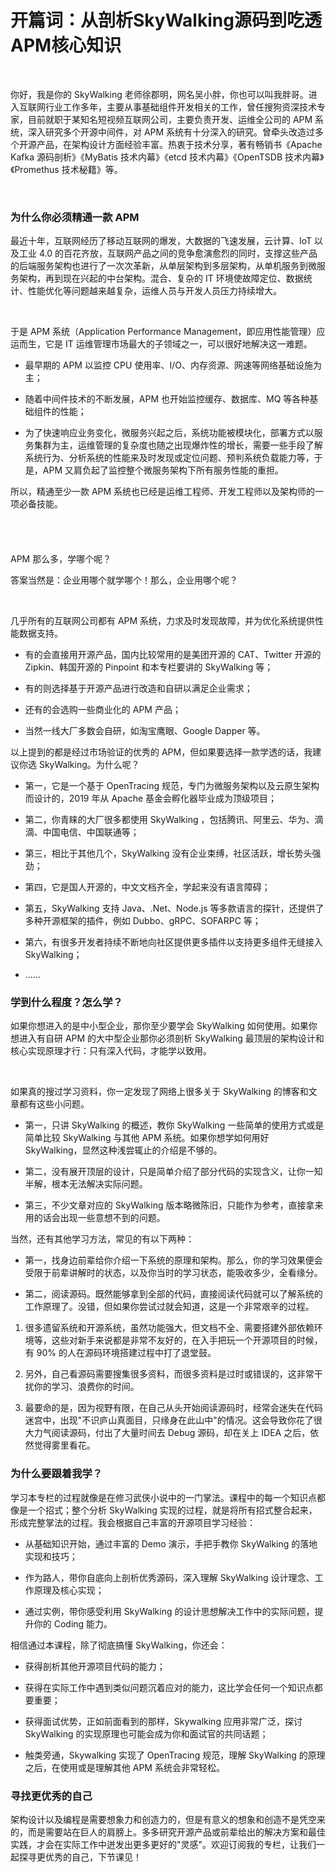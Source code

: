 # 开篇词：从剖析SkyWalking源码到吃透APM核心知识

<br />

你好，我是你的 SkyWalking 老师徐郡明，网名吴小胖，你也可以叫我胖哥。进入互联网行业工作多年，主要从事基础组件开发相关的工作，曾任搜狗资深技术专家，目前就职于某知名短视频互联网公司，主要负责开发、运维全公司的 APM 系统，深入研究多个开源中间件，对 APM 系统有十分深入的研究。曾牵头改造过多个开源产品，在架构设计方面经验丰富。热衷于技术分享，著有畅销书《Apache Kafka 源码剖析》《MyBatis 技术内幕》《etcd 技术内幕》《OpenTSDB 技术内幕》《Promethus 技术秘籍》等。

<br />


<Image alt="" src="https://s0.lgstatic.com/i/image/M00/2E/83/Ciqc1F8FW9WAFA1JAAoB4R90bZs335.png"/> 


### 为什么你必须精通一款 APM

最近十年，互联网经历了移动互联网的爆发，大数据的飞速发展，云计算、IoT 以及工业 4.0 的百花齐放，互联网产品之间的竞争愈演愈烈的同时，支撑这些产品的后端服务架构也进行了一次次革新，从单层架构到多层架构，从单机服务到微服务架构，再到现在兴起的中台架构。混合、复杂的 IT 环境使故障定位、数据统计、性能优化等问题越来越复杂，运维人员与开发人员压力持续增大。

<br />

于是 APM 系统（Application Performance Management，即应用性能管理）应运而生，它是 IT 运维管理市场最大的子领域之一，可以很好地解决这一难题。

* 最早期的 APM 以监控 CPU 使用率、I/O、内存资源、网速等网络基础设施为主；

* 随着中间件技术的不断发展，APM 也开始监控缓存、数据库、MQ 等各种基础组件的性能；

* 为了快速响应业务变化，微服务兴起之后，系统功能被模块化，部署方式以服务集群为主，运维管理的复杂度也随之出现爆炸性的增长，需要一些手段了解系统行为、分析系统的性能来及时发现或定位问题、预判系统负载能力等，于是，APM 又肩负起了监控整个微服务架构下所有服务性能的重担。

所以，精通至少一款 APM 系统也已经是运维工程师、开发工程师以及架构师的一项必备技能。

<br />


<Image alt="" src="https://s0.lgstatic.com/i/image3/M01/6E/32/Cgq2xl5fIh6AUZZiAADydqJDBfY359.png"/> 


### 
<Image alt="" src="https://s0.lgstatic.com/i/image3/M01/6E/32/CgpOIF5fIh6ALuHjAADVPXfGBfI652.png"/> 

APM 那么多，学哪个呢？

答案当然是：企业用哪个就学哪个！那么，企业用哪个呢？

<br />

几乎所有的互联网公司都有 APM 系统，力求及时发现故障，并为优化系统提供性能数据支持。

* 有的会直接用开源产品，国内比较常用的是美团开源的 CAT、Twitter 开源的 Zipkin、韩国开源的 Pinpoint 和本专栏要讲的 SkyWalking 等；

* 有的则选择基于开源产品进行改造和自研以满足企业需求；

* 还有的会选购一些商业化的 APM 产品；

* 当然一线大厂多数会自研，如淘宝鹰眼、Google Dapper 等。

以上提到的都是经过市场验证的优秀的 APM，但如果要选择一款学透的话，我建议你选 SkyWalking。为什么呢？

* 第一，它是一个基于 OpenTracing 规范，专门为微服务架构以及云原生架构而设计的，2019 年从 Apache 基金会孵化器毕业成为顶级项目；

* 第二，你青睐的大厂很多都使用 SkyWalking ，包括腾讯、阿里云、华为、滴滴、中国电信、中国联通等；

* 第三，相比于其他几个，SkyWalking 没有企业束缚，社区活跃，增长势头强劲；

* 第四，它是国人开源的，中文文档齐全，学起来没有语言障碍；

* 第五，SkyWalking 支持 Java、.Net、Node.js 等多款语言的探针，还提供了多种开源框架的插件，例如 Dubbo、gRPC、SOFARPC 等；

* 第六，有很多开发者持续不断地向社区提供更多插件以支持更多组件无缝接入 SkyWalking；

* ......

### 学到什么程度？怎么学？

如果你想进入的是中小型企业，那你至少要学会 SkyWalking 如何使用。如果你想进入有自研 APM 的大中型企业那你必须剖析 SkyWalking 最顶层的架构设计和核心实现原理才行：只有深入代码，才能学以致用。

<br />

如果真的搜过学习资料，你一定发现了网络上很多关于 SkyWalking 的博客和文章都有这些小问题。

* 第一，只讲 SkyWalking 的概述，教你 SkyWalking 一些简单的使用方式或是简单比较 SkyWalking 与其他 APM 系统。如果你想学如何用好 SkyWalking，显然这种浅尝辄止的介绍是不够的。

* 第二，没有展开顶层的设计，只是简单介绍了部分代码的实现含义，让你一知半解，根本无法解决实际问题。

* 第三，不少文章对应的 SkyWalking 版本略微陈旧，只能作为参考，直接拿来用的话会出现一些意想不到的问题。

当然，还有其他学习方法，常见的有以下两种：

* 第一，找身边前辈给你介绍一下系统的原理和架构。那么，你的学习效果便会受限于前辈讲解时的状态，以及你当时的学习状态，能吸收多少，全看缘分。

* 第二，阅读源码。既然能够拿到全部的代码，直接阅读代码就可以了解系统的工作原理了。没错，但如果你尝试过就会知道，这是一个非常艰辛的过程。

1. 很多遗留系统和开源系统，虽然功能强大，但文档不全、需要搭建外部依赖环境等，这些对新手来说都是非常不友好的，在入手把玩一个开源项目的时候，有 90% 的人在源码环境搭建过程中打了退堂鼓。

2. 另外，自己看源码需要搜集很多资料，而很多资料是过时或错误的，这非常干扰你的学习、浪费你的时间。

3. 最要命的是，因为视野有限，在自己从头开始阅读源码时，经常会迷失在代码迷宫中，出现"不识庐山真面目，只缘身在此山中"的情况。这会导致你花了很大力气阅读源码，付出了大量时间去 Debug 源码，却在关上 IDEA 之后，依然觉得雾里看花。

### 为什么要跟着我学？

学习本专栏的过程就像是在修习武侠小说中的一门掌法。课程中的每一个知识点都像是一个招式；整个分析 SkyWalking 实现的过程，就是将所有招式整合起来，形成完整掌法的过程。我会根据自己丰富的开源项目学习经验：

* 从基础知识开始，通过丰富的 Demo 演示，手把手教你 SkyWalking 的落地实现和技巧；

* 作为路人，带你自底向上剖析优秀源码，深入理解 SkyWalking 设计理念、工作原理及核心实现；

* 通过实例，带你感受利用 SkyWalking 的设计思想解决工作中的实际问题，提升你的 Coding 能力。

相信通过本课程，除了彻底搞懂 SkyWalking，你还会：

* 获得剖析其他开源项目代码的能力；

* 获得在实际工作中遇到类似问题沉着应对的能力，这比学会任何一个知识点都要重要；

* 获得面试优势，正如前面看到的那样，Skywalking 应用非常广泛，探讨 SkyWalking 的实现原理也可能会成为你和面试官的共同话题；

* 触类旁通，Skywalking 实现了 OpenTracing 规范，理解 SkyWalking 的原理之后，在使用或是理解其他 APM 系统会非常轻松。

### 寻找更优秀的自己

架构设计以及编程是需要想象力和创造力的，但是有意义的想象和创造不是凭空来的，而是需要站在巨人的肩膀上。多多研究开源产品或前辈给出的解决方案和最佳实践，才会在实际工作中迸发出更多更好的"灵感"。欢迎订阅我的专栏，让我们一起探寻更优秀的自己，下节课见！

